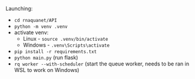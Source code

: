 Launching:
- `cd rnaquanet/API`
- `python -m venv .venv`
- activate venv:
  * Linux - `source .venv/bin/activate`
  * Windows - `.venv\Scripts\activate`
- `pip install -r requirements.txt`
- `python main.py` (run flask)
- `rq worker --with-scheduler` (start the queue worker, needs to be ran in WSL to work on Windows)